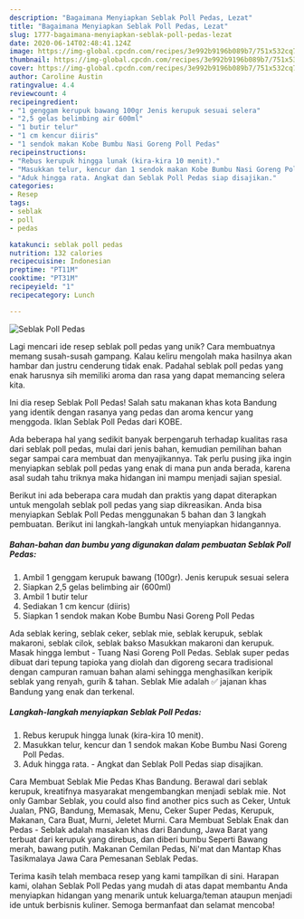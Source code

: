 ```yaml
---
description: "Bagaimana Menyiapkan Seblak Poll Pedas, Lezat"
title: "Bagaimana Menyiapkan Seblak Poll Pedas, Lezat"
slug: 1777-bagaimana-menyiapkan-seblak-poll-pedas-lezat
date: 2020-06-14T02:48:41.124Z
image: https://img-global.cpcdn.com/recipes/3e992b9196b089b7/751x532cq70/seblak-poll-pedas-foto-resep-utama.jpg
thumbnail: https://img-global.cpcdn.com/recipes/3e992b9196b089b7/751x532cq70/seblak-poll-pedas-foto-resep-utama.jpg
cover: https://img-global.cpcdn.com/recipes/3e992b9196b089b7/751x532cq70/seblak-poll-pedas-foto-resep-utama.jpg
author: Caroline Austin
ratingvalue: 4.4
reviewcount: 4
recipeingredient:
- "1 genggam kerupuk bawang 100gr Jenis kerupuk sesuai selera"
- "2,5 gelas belimbing air 600ml"
- "1 butir telur"
- "1 cm kencur diiris"
- "1 sendok makan Kobe Bumbu Nasi Goreng Poll Pedas"
recipeinstructions:
- "Rebus kerupuk hingga lunak (kira-kira 10 menit)."
- "Masukkan telur, kencur dan 1 sendok makan Kobe Bumbu Nasi Goreng Poll Pedas."
- "Aduk hingga rata. Angkat dan Seblak Poll Pedas siap disajikan."
categories:
- Resep
tags:
- seblak
- poll
- pedas

katakunci: seblak poll pedas 
nutrition: 132 calories
recipecuisine: Indonesian
preptime: "PT11M"
cooktime: "PT31M"
recipeyield: "1"
recipecategory: Lunch

---
```



![Seblak Poll Pedas](https://img-global.cpcdn.com/recipes/3e992b9196b089b7/751x532cq70/seblak-poll-pedas-foto-resep-utama.jpg)

Lagi mencari ide resep seblak poll pedas yang unik? Cara membuatnya memang susah-susah gampang. Kalau keliru mengolah maka hasilnya akan hambar dan justru cenderung tidak enak. Padahal seblak poll pedas yang enak harusnya sih memiliki aroma dan rasa yang dapat memancing selera kita.

Ini dia resep Seblak Poll Pedas! Salah satu makanan khas kota Bandung yang identik dengan rasanya yang pedas dan aroma kencur yang menggoda. Iklan Seblak Poll Pedas dari KOBE.

Ada beberapa hal yang sedikit banyak berpengaruh terhadap kualitas rasa dari seblak poll pedas, mulai dari jenis bahan, kemudian pemilihan bahan segar sampai cara membuat dan menyajikannya. Tak perlu pusing jika ingin menyiapkan seblak poll pedas yang enak di mana pun anda berada, karena asal sudah tahu triknya maka hidangan ini mampu menjadi sajian spesial.


Berikut ini ada beberapa cara mudah dan praktis yang dapat diterapkan untuk mengolah seblak poll pedas yang siap dikreasikan. Anda bisa menyiapkan Seblak Poll Pedas menggunakan 5 bahan dan 3 langkah pembuatan. Berikut ini langkah-langkah untuk menyiapkan hidangannya.

<!--inarticleads1-->

##### Bahan-bahan dan bumbu yang digunakan dalam pembuatan Seblak Poll Pedas:

1. Ambil 1 genggam kerupuk bawang (100gr). Jenis kerupuk sesuai selera
1. Siapkan 2,5 gelas belimbing air (600ml)
1. Ambil 1 butir telur
1. Sediakan 1 cm kencur (diiris)
1. Siapkan 1 sendok makan Kobe Bumbu Nasi Goreng Poll Pedas


Ada seblak kering, seblak ceker, seblak mie, seblak kerupuk, seblak makaroni, seblak cilok, seblak bakso Masukkan makaroni dan kerupuk. Masak hingga lembut - Tuang Nasi Goreng Poll Pedas. Seblak super pedas dibuat dari tepung tapioka yang diolah dan digoreng secara tradisional dengan campuran ramuan bahan alami sehingga menghasilkan keripik seblak yang renyah, gurih &amp; tahan. Seblak Mie adalah ✅ jajanan khas Bandung yang enak dan terkenal. 

<!--inarticleads2-->

##### Langkah-langkah menyiapkan Seblak Poll Pedas:

1. Rebus kerupuk hingga lunak (kira-kira 10 menit).
1. Masukkan telur, kencur dan 1 sendok makan Kobe Bumbu Nasi Goreng Poll Pedas.
1. Aduk hingga rata. - Angkat dan Seblak Poll Pedas siap disajikan.


Cara Membuat Seblak Mie Pedas Khas Bandung. Berawal dari seblak kerupuk, kreatifnya masyarakat mengembangkan menjadi seblak mie. Not only Gambar Seblak, you could also find another pics such as Ceker, Untuk Jualan, PNG, Bandung, Memasak, Menu, Ceker Super Pedas, Kerupuk, Makanan, Cara Buat, Murni, Jeletet Murni. Cara Membuat Seblak Enak dan Pedas - Seblak adalah masakan khas dari Bandung, Jawa Barat yang terbuat dari kerupuk yang direbus, dan diberi bumbu Seperti Bawang merah, bawang putih. Makanan Cemilan Pedas, Ni&#39;mat dan Mantap Khas Tasikmalaya Jawa Cara Pemesanan Seblak Pedas. 

Terima kasih telah membaca resep yang kami tampilkan di sini. Harapan kami, olahan Seblak Poll Pedas yang mudah di atas dapat membantu Anda menyiapkan hidangan yang menarik untuk keluarga/teman ataupun menjadi ide untuk berbisnis kuliner. Semoga bermanfaat dan selamat mencoba!
